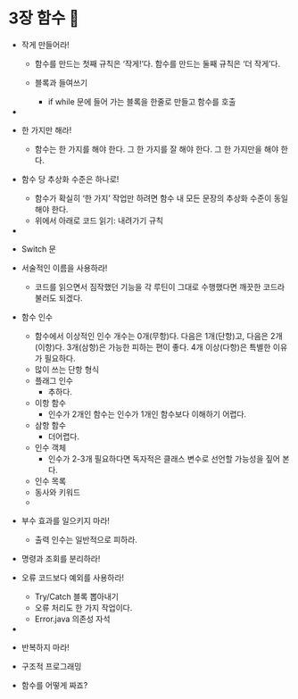 # 3장 함수 🚧

- 작게 만들어라!
  - 함수를 만드는 첫째 규칙은 ‘작게!’다. 함수를 만드는 둘째 규칙은 ‘더 작게’다.

  - 블록과 들여쓰기
    - if while 문에 들어 가는 블록을 한줄로 만들고 함수를 호출 
- 
- 한 가지만 해라!
  - 함수는 한 가지를 해야 한다. 그 한 가지를 잘 해야 한다. 그 한 가지만을 해야 한다.
 
- 함수 당 추상화 수준은 하나로!
  - 함수가 확실히 ‘한 가지’ 작업만 하려면 함수 내 모든 문장의 추상화 수준이 동일해야 한다.
  - 위에서 아래로 코드 읽기: 내려가기 규칙
- 
- Switch 문
- 서술적인 이름을 사용하라!
  - 코드를 읽으면서 짐작했던 기능을 각 루틴이 그대로 수행했다면 깨끗한 코드라 불러도 되겠다.

- 함수 인수
  - 함수에서 이상적인 인수 개수는 0개(무항)다. 다음은 1개(단항)고, 다음은 2개(이항)다. 3개(삼항)은 가능한 피하는 편이 좋다. 4개 이상(다항)은 특별한 이유가 필요하다.
  - 많이 쓰는 단항 형식
  - 플래그 인수 
    - 추하다.
  - 이항 함수 
    - 인수가 2개인 함수는 인수가 1개인 함수보다 이해하기 어렵다.
  - 삼항 함수 
    - 더어렵다.
  - 인수 객체 
    - 인수가 2-3개 필요하다면 독자적은 클래스 변수로 선언할 가능성을 짚어 본다. 
  - 인수 목록
  - 동사와 키워드
  - 
- 부수 효과를 일으키지 마라!
  - 출력 인수는 일반적으로 피하라.
- 명령과 조회를 분리하라!
- 오류 코드보다 예외를 사용하라!
  - Try/Catch 블록 뽑아내기
  - 오류 처리도 한 가지 작업이다.
  - Error.java 의존성 자석
- 
- 반복하지 마라!
- 구조적 프로그래밍
- 함수를 어떻게 짜죠?
